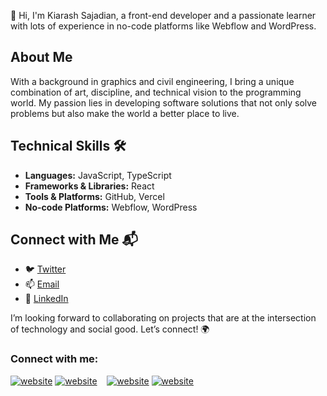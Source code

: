 👋 Hi, I'm Kiarash Sajadian, a front-end developer and a passionate learner with lots of experience in no-code platforms like Webflow and WordPress.

## About Me
With a background in graphics and civil engineering, I bring a unique combination of art, discipline, and technical vision to the programming world. My passion lies in developing software solutions that not only solve problems but also make the world a better place to live.

## Technical Skills 🛠️
- **Languages:** JavaScript, TypeScript
- **Frameworks & Libraries:** React
- **Tools & Platforms:** GitHub, Vercel
- **No-code Platforms:** Webflow, WordPress

## Connect with Me 📬
- 🐦 [Twitter](https://x.com/OZtheBurningKid)
- 📫 [Email](mailto:kiarashsajadian@gmail.com)
- 🔗 [LinkedIn](https://www.linkedin.com/in/kiarash-sajadian-6b5088124/)

I’m looking forward to collaborating on projects that are at the intersection of technology and social good. Let’s connect! 🌍

### Connect with me:

[![website](./img/linkedin-light.svg)](https://www.linkedin.com/in/kiarash-sajadian-6b5088124/#gh-light-mode-only)
[![website](./img/linkedin-dark.svg)](https://www.linkedin.com/in/kiarash-sajadian-6b5088124/#gh-dark-mode-only)
&nbsp;&nbsp;
[![website](./img/instagram-light.svg)](https://www.instagram.com/_burningkid/#gh-light-mode-only)
[![website](./img/instagram-dark.svg)](https://www.instagram.com/_burningkid/#gh-dark-mode-only)
